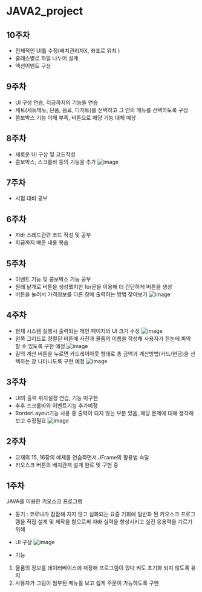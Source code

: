 # JAVA2_project

10주차
-------------------------------------------------------------------------------
- 전체적인 UI틀 수정(배치관리자X, 좌표로 위치 )
- 클래스별로 파일 나누어 설계
- 액션이벤트 구상

9주차
-------------------------------------------------------------------------------
- UI 구성 연습, 지금까지의 기능들 연습
- 세트(세트메뉴, 단품, 음료, 디저트)를 선택하고 그 안의 메뉴를 선택하도록 구상
- 콤보박스 기능 이해 부족, 버튼으로 해당 기능 대체 예상

8주차
-------------------------------------------------------------------------------
- 새로운 UI 구상 및 코드작성
- 콤보박스, 스크롤바 등의 기능을 추가
![image](https://user-images.githubusercontent.com/95271493/167291762-13068d30-1efe-4021-927b-377dc7613efb.png)


7주차
-------------------------------------------------------------------------------
- 시험 대비 공부

6주차
--------------------------------------------------------------------
- 자바 스레드관련 코드 작성 및 공부
- 지금까지 배운 내용 복습


5주차
--------------------------------------------------------------------
- 이벤트 기능 및 콤보박스 기능 공부
- 원래 낱개로 버튼을 생성했지만 for문을 이용해 더 간단하게 버튼을 생성
- 버튼을 눌러서 가격정보를 다른 창에 출력하는 방법 찾아보기
![image](https://user-images.githubusercontent.com/95271493/163708747-f8216f6e-677d-43bd-aac6-0ac42912b7d9.png)


4주차
--------------------------------------------------------------------
- 현재 시스템 실행시 출력되는 메인 페이지의 UI 크기 수정 
![image](https://user-images.githubusercontent.com/95271493/162378234-d92f8ffc-2b4b-4a09-a08b-fffae0e6e92c.png)
- 왼쪽 그리드로 정렬된 버튼에 사진과 물품의 이름을 작성해 사용자가 한눈에 파악 할 수 있도록 구현 예정
![image](https://user-images.githubusercontent.com/95271493/162399435-3555292f-6abf-4c32-b5f8-11e167f8a1ff.png)
- 밑의 계산 버튼을 누르면 카드레이아웃 형태로 총 금액과 계산방법(카드/현금)을 선택하는 창 나타나도록 구현 예정
![image](https://user-images.githubusercontent.com/95271493/162382716-612379bb-abf4-4f82-8dda-95cde907510e.png)


3주차
--------------------------------------------------------------------
- UI의 출력 위치설정 연습, 기능 미구현
- 추후 스크롤바와 이벤트기능 추가예정
- BorderLayout기능 사용 중 출력이 되지 않는 부분 있음, 해당 문제에 대해 생각해보고 수정필요
![image](https://user-images.githubusercontent.com/95271493/161407395-998390b9-8240-483c-bdc3-3e7777682109.png)


2주차
--------------------------------------------------------------------
- 교재의 15, 16장의 예제를 연습하면서 JFrame의 활용법 숙달
- 키오스크 버튼의 배치관계 설계 완료 및 구현 중


1주차
--------------------------------------------------------------------
JAVA를 이용한 키오스크 프로그램

- 동기 : 코로나가 잠잠해 지지 않고 심화되는 요즘 기회에 일반화 된 키오스크 프로그램을 직접 설계 및 제작을 함으로써 자바 실력을 향상시키고 실전 응용력을 기르기 위해  


- UI 구상
![image](https://user-images.githubusercontent.com/95271493/159265300-b50f9680-0b90-477a-8314-02be37329922.png)


- 기능
1. 물품의 정보를 데이터베이스에 저장해 프로그램이 껐다 켜도 초기화 되지 않도록 유지 
2. 사용자가 그림이 첨부된 메뉴를 보고 쉽게 주문이 가능하도록 구현
